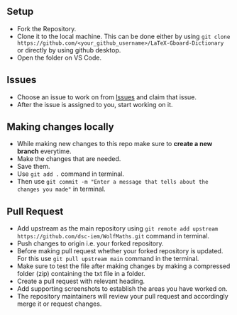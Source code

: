 ## Setup
* Fork the Repository.
* Clone it to the local machine. This can be done either by using `git clone https://github.com/<your_github_username>/LaTeX-Gboard-Dictionary` or directly by using github desktop.
* Open the folder on VS Code.

## Issues
* Choose an issue to work on from [Issues](https://github.com/DenverCoder1/LaTeX-Gboard-Dictionary/issues) and claim that issue.
* After the issue is assigned to you, start working on it. 

## Making changes locally
* While making new changes to this repo make sure to **create a new branch** everytime.
* Make the changes that are needed.
* Save them.
* Use `git add .` command in terminal.
* Then use `git commit -m "Enter a message that tells about the changes you made"` in terminal.

## Pull Request
* Add upstream as the main repository using `git remote add upstream https://github.com/dsc-iem/WolfMaths.git` command in terminal.
* Push changes to origin i.e. your forked repository.
* Before making pull request whether your forked repository is updated. For this use `git pull upstream main` command in the terminal.
* Make sure to test the file after making changes by making a compressed folder (zip) containing the txt file in a folder.
* Create a pull request with relevant heading. 
* Add supporting screenshots to establish the areas you have worked on.
* The repository maintainers will review your pull request and accordingly merge it or request changes.  